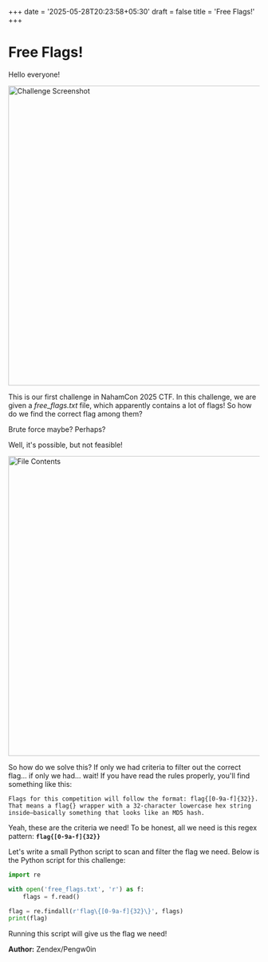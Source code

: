 +++
date = '2025-05-28T20:23:58+05:30'
draft = false
title = 'Free Flags!'
+++

# Free Flags!

Hello everyone!

<img src="/images/freeflags/1.png" alt="Challenge Screenshot" width="600">

This is our first challenge in NahamCon 2025 CTF. In this challenge, we are given a *free_flags.txt* file, which apparently contains a lot of flags! So how do we find the correct flag among them?

Brute force maybe? Perhaps?

Well, it's possible, but not feasible!

<img src="/images/freeflags/2.png" alt="File Contents" width="600">

So how do we solve this? If only we had criteria to filter out the correct flag... if only we had... wait! If you have read the rules properly, you'll find something like this:

```text
Flags for this competition will follow the format: flag{[0-9a-f]{32}}. 
That means a flag{} wrapper with a 32-character lowercase hex string 
inside—basically something that looks like an MD5 hash.
```

Yeah, these are the criteria we need! To be honest, all we need is this regex pattern: **`flag{[0-9a-f]{32}}`**

Let's write a small Python script to scan and filter the flag we need. Below is the Python script for this challenge:

```python
import re

with open('free_flags.txt', 'r') as f:
    flags = f.read()

flag = re.findall(r'flag\{[0-9a-f]{32}\}', flags)
print(flag)
```

Running this script will give us the flag we need!

**Author:** Zendex/Pengw0in